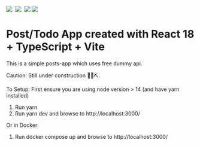 ![](https://img.shields.io/badge/React-informational?style=flat&logo=react&logoColor=5ed3f3&color=282c34)&nbsp;
![](https://img.shields.io/badge/TypeScript-informational?style=flat&logo=typescript&logoColor=white&color=0076c6)&nbsp;
![](https://img.shields.io/badge/Vite-informational?style=flat&logo=vite&logoColor=white&color=646cff)
![](https://img.shields.io/badge/Docker-informational?style=flat&logo=docker&logoColor=white&color=2392e6)

# Post/Todo App created with React 18 + TypeScript + Vite

This is a simple posts-app which uses free dummy api.

Caution:
Still under construction 👷‍♀️⛏.

To Setup:
First ensure you are using node version > 14 (and have yarn installed)

1. Run yarn
2. Run yarn dev and browse to http://localhost:3000/

Or in Docker:

1. Run docker compose up and browse to http://localhost:3000/
